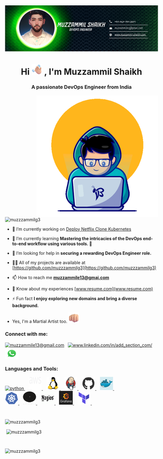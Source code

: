 ![logo](https://github.com/muzzzammilg3/muzzzammilg3/blob/main/Green%20Professional%20Gamer%20LinkedIn%20Banner%20(1).png)

<h1 align="center">Hi <img src="https://github.com/muzzzammilg3/muzzzammilg3/blob/main/Waving%20Hand%20Medium-Light%20Skin%20Tone.png" alt="wave" height="35" width="35"/> , I'm Muzzammil Shaikh</h1>
<h3 align="center">A passionate DevOps Engineer from India</h3>

<img align="right" alt="coding" width="400" src="https://github.com/muzzzammilg3/muzzzammilg3/blob/main/Coding-gif.gif">

<p align="left"> <img src="https://komarev.com/ghpvc/?username=muzzzammilg3&label=Profile%20views&color=0e75b6&style=flat" alt="muzzzammilg3" /> </p>

- 🔭 I’m currently working on [Deploy Netflix Clone Kubernetes](https://github.com/muzzzammilg3/Deploy-Netflix-Clone-on-Kubernetes.git)

- 🌱 I’m currently learning **Mastering the intricacies of the DevOps end-to-end workflow using various tools. 🚀**

- 🤝 I’m looking for help in **securing a rewarding DevOps Engineer role.**

- 👨‍💻 All of my projects are available at [https://github.com/muzzzammilg3](https://github.com/muzzzammilg3)

- 📫 How to reach me **muzzammile13@gmai.com**

- 📄 Know about my experiences [www.resume.com](www.resume.com)

- ⚡ Fun fact **I enjoy exploring new domains and bring a diverse background.**
- Yes, I'm a Martial Artist too. <img src="https://github.com/muzzzammilg3/muzzzammilg3/blob/main/Oncoming%20Fist%20Medium-Light%20Skin%20Tone.png" alt="wave" height="35" width="35"/>

<h3 align="left">Connect with me:</h3>
<p align="left">
<a href="mailto:muzzammile13@gmail.com" target="blank"><img align="center" src="https://user-images.githubusercontent.com/74038190/216122065-2f028bae-25d6-4a3c-bc9f-175394ed5011.png" alt="muzzammile13@gmail.com" height="37" width="44" /></a>&nbsp;&nbsp;
<a href="linkedin.com/in/muzzammil-shaikh-923614140" target="blank"><img align="center" src="https://user-images.githubusercontent.com/74038190/235294012-0a55e343-37ad-4b0f-924f-c8431d9d2483.gif" alt="www.linkedin.com/in/add_section_com/" height="37" width="44" /></a>&nbsp;&nbsp;
<a href="https://wa.me/+91-7671912571" target="blank" rel="noreferrer"><img align="center" src="https://github.com/muzzzammilg3/muzzzammilg3/blob/main/whatsapp.gif" alt="whatsapp" height="37" width="44" /></a>&nbsp;&nbsp;


<h3 align="left">Languages and Tools:</h3>
<p align="left"> 
<a href="https://www.python.org/" target="_blank" rel="noreferrer"> <img src="https://user-images.githubusercontent.com/74038190/212257472-08e52665-c503-4bd9-aa20-f5a4dae769b5.gif" alt="python" width="43" height="43"/> </a>&nbsp;&nbsp;
<a href="https://aws.amazon.com/" target="_blank" rel="noreferrer"> <img src="https://github.com/muzzzammilg3/muzzzammilg3/blob/main/AWS%20logo.gif" alt="aws" width="43" height="43"/> </a>&nbsp;&nbsp;
<a href="https://www.linux.org/" target="_blank" rel="noreferrer"> <img src="https://raw.githubusercontent.com/devicons/devicon/master/icons/linux/linux-original.svg" alt="Linux" width="43" height="43"/> </a>&nbsp;&nbsp;
<a href="https://jenkins.io/" target="_blank" rel="noreferrer"> <img src="https://github.com/muzzzammilg3/muzzzammilg3/blob/main/jenkins-original.svg" alt="jenkins" width="43" height="43"/> </a>&nbsp;&nbsp;
<a href="https://git-scm.com/" target="_blank" rel="noreferrer"> <img src="https://github.com/muzzzammilg3/muzzzammilg3/blob/main/git.gif" alt="git" width="43" height="43"/> </a>&nbsp;&nbsp;
<a href="https://www.docker.com/" target="_blank" rel="noreferrer"> <img src="https://github.com/muzzzammilg3/muzzzammilg3/blob/main/docker.gif" alt="docker" width="43" height="43"/> </a>&nbsp;&nbsp;
<br/>
<a href="https://kubernetes.io/" target="_blank" rel="noreferrer"> <img src="https://github.com/muzzzammilg3/muzzzammilg3/blob/main/kubernetes-plain.svg" alt="kubernetes" width="43" height="43"/> </a>&nbsp;&nbsp;
<a href="https://www.ansible.com/" target="_blank" rel="noreferrer"> <img src="https://github.com/muzzzammilg3/muzzzammilg3/blob/main/Ansible.gif" alt="ansible" width="43" height="43"/> </a>&nbsp;&nbsp;
<a href="https://www.nagios.org/" target="_blank" rel="noreferrer"> <img src="https://github.com/muzzzammilg3/muzzzammilg3/blob/main/Nagios%20logo.gif" alt="nagios" width="45" height="45"/> </a>&nbsp;&nbsp;
<a href="#" target="_blank" rel="noreferrer"> <img src="https://github.com/muzzzammilg3/muzzzammilg3/blob/main/Grafana_logo.png" alt="grafana" width="45" height="45"/> </a>&nbsp;&nbsp;
<a href="https://www.terraform.io/" target="_blank" rel="noreferrer"> <img src="https://github.com/muzzzammilg3/muzzzammilg3/blob/main/terraform-original.svg" alt="terraform" width="43" height="43"/> </a>&nbsp;&nbsp;
</p>

<br/>
<p><img align="left" src="https://github-readme-stats.vercel.app/api/top-langs?username=muzzzammilg3&show_icons=true&locale=en&layout=compact" alt="muzzzammilg3" /></p>
<br/>
<p>&nbsp;<img align="center" src="https://github-readme-stats.vercel.app/api?username=muzzzammilg3&show_icons=true&locale=en" alt="muzzzammilg3" /></p>
<br/>
<p><img align="center" src="https://github-readme-streak-stats.herokuapp.com/?user=muzzzammilg3&" alt="muzzzammilg3" /></p>
